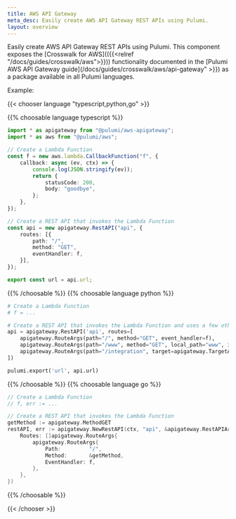 ```yaml
---
title: AWS API Gateway
meta_desc: Easily create AWS API Gateway REST APIs using Pulumi.
layout: overview
---
```


Easily create AWS API Gateway REST APIs using Pulumi. This component exposes the [Crosswalk for AWS](({{<relref "/docs/guides/crosswalk/aws">}})) functionality documented in the [Pulumi AWS API Gateway guide](/docs/guides/crosswalk/aws/api-gateway" >}}) as a package available in all Pulumi languages.

Example:

{{< chooser language "typescript,python,go" >}}

{{% choosable language typescript %}}

```ts
import * as apigateway from "@pulumi/aws-apigateway";
import * as aws from "@pulumi/aws";

// Create a Lambda Function
const f = new aws.lambda.CallbackFunction("f", {
    callback: async (ev, ctx) => {
        console.log(JSON.stringify(ev));
        return {
            statusCode: 200,
            body: "goodbye",
        };
    },
});

// Create a REST API that invokes the Lambda Function
const api = new apigateway.RestAPI("api", {
    routes: [{
        path: "/",
        method: "GET",
        eventHandler: f,
    }],
});

export const url = api.url;
```

{{% /choosable %}}
{{% choosable language python %}}

```py
# Create a Lambda Function
# f = ...

# Create a REST API that invokes the Lambda Function and uses a few other route kinds
api = apigateway.RestAPI('api', routes=[
    apigateway.RouteArgs(path="/", method="GET", event_handler=f),
    apigateway.RouteArgs(path="/www", method="GET", local_path="www", index=False),
    apigateway.RouteArgs(path="/integration", target=apigateway.TargetArgs(uri="https://www.google.com", type="http_proxy"))
])

pulumi.export('url', api.url)
```

{{% /choosable %}}
{{% choosable language go %}}

```go
// Create a Lambda Function
// f, err := ...

// Create a REST API that invokes the Lambda Function
getMethod := apigateway.MethodGET
restAPI, err := apigateway.NewRestAPI(ctx, "api", &apigateway.RestAPIArgs{
    Routes: []apigateway.RouteArgs{
        apigateway.RouteArgs{
            Path:         "/",
            Method:       &getMethod,
            EventHandler: f,
        },
    },
})
```

{{% /choosable %}}

{{< /chooser >}}
